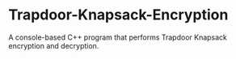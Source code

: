 # Trapdoor-Knapsack-Encryption
A console-based C++ program that performs Trapdoor Knapsack encryption and decryption.

